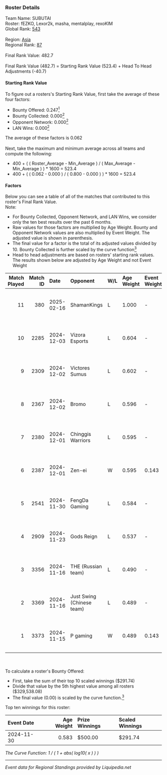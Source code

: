 ### Roster Details<br />
Team Name: SUBUTAI<br />
Roster: fEZKO, Lexor2k, masha, mentalplay, rexoKIM<br />
Global Rank: [543](../standings_global.md)<br />
<br />
Region: [Asia]( ../standings_asia.md)<br />
Regional Rank: [87]( ../standings_asia.md)<br />
<br />
Final Rank Value:  482.7<br />
<br />
Final Rank Value (482.7) = Starting Rank Value (523.4) + Head To Head Adjustments (-40.7)<br />

#### Starting Rank Value<br />
To figure out a rosters's Starting Rank Value, first take the average of these four factors:<br />
- Bounty Offered: 0.247[<sup>1</sup>](#table2)
- Bounty Collected: 0.000[<sup>2</sup>](#table1)
- Opponent Network: 0.000[<sup>2</sup>](#table1)
- LAN Wins: 0.000[<sup>2</sup>](#table1)

The average of these factors is 0.062<br />
<br />
Next, take the maximum and minimum average across all teams and compute the following:<br />
- 400 + ( ( Roster_Average - Min_Average ) / ( Max_Average - Min_Average ) ) * 1600 = 523.4
- 400 + ( ( 0.062 - 0.000 ) / ( 0.800 - 0.000 ) ) * 1600 = 523.4


#### Factors<br />
Below you can see a table of all of the matches that contributed to this roster's Final Rank Value.<br />
Note:<br />

- For Bounty Collected, Opponent Network, and LAN Wins, we consider only the ten best results over the past 6 months.
- Raw values for those factors are multiplied by Age Weight. Bounty and Opponent Network values are also multiplied by Event Weight. The adjusted value is shown in parenthesis.
- The final value for a factor is the total of its adjusted values divided by 10. Bounty Collected is further scaled by the curve function[<sup>3</sup>](#curveFunction)
- Head to head adjustments are based on rosters' starting rank values. The results shown below are adjusted by Age Weight and not Event Weight
<span id="table1"></span><br />


| Match Played | Match ID | Date       | Opponent                  | W/L | Age Weight | Event Weight | Bounty Collected | Opponent Network | LAN Wins  | H2H Adj. | Roster                                      |
| -: | -: | :- | :- | :- | :- | :- | :- | :- | :- | -: | :- |
|           11 |      380 | 2025-02-16 | ShamanKings               | L   | 1.000      | -            | -                | -                | -         |   -15.17 | fEZKO, Lexor2k, masha, mentalplay, rexoKIM  |
|           10 |     2285 | 2024-12-03 | Vizora Esports            | L   | 0.604      | -            | -                | -                | -         |   -10.24 | Dulgun, fEZKO, mentalplay, oyhamad, rexoKIM |
|            9 |     2309 | 2024-12-02 | Victores Sumus            | L   | 0.602      | -            | -                | -                | -         |    -4.26 | Dulgun, fEZKO, mentalplay, oyhamad, rexoKIM |
|            8 |     2367 | 2024-12-02 | Bromo                     | L   | 0.596      | -            | -                | -                | -         |    -4.61 | Dulgun, fEZKO, mentalplay, oyhamad, rexoKIM |
|            7 |     2380 | 2024-12-01 | Chinggis Warriors         | L   | 0.595      | -            | -                | -                | -         |    -1.99 | Dulgun, fEZKO, mentalplay, oyhamad, rexoKIM |
|            6 |     2387 | 2024-12-01 | Zen-ei                    | W   | 0.595      | 0.143        | 0.000 (0.000)    | 0.000 (0.000)    | 0 (0.000) |     6.42 | Dulgun, fEZKO, mentalplay, oyhamad, rexoKIM |
|            5 |     2541 | 2024-11-30 | FengDa Gaming             | L   | 0.584      | -            | -                | -                | -         |    -4.88 | Dulgun, fEZKO, mentalplay, oyhamad, rexoKIM |
|            4 |     2909 | 2024-11-23 | Gods Reign                | L   | 0.537      | -            | -                | -                | -         |    -2.25 | Dulgun, fEZKO, kiLLa, mentalplay, rexoKIM   |
|            3 |     3356 | 2024-11-16 | THE (Russian team)        | L   | 0.490      | -            | -                | -                | -         |    -4.79 | Dulgun, fEZKO, mentalplay, oyhamad, rexoKIM |
|            2 |     3369 | 2024-11-16 | Just Swing (Chinese team) | L   | 0.489      | -            | -                | -                | -         |    -4.03 | Dulgun, fEZKO, mentalplay, oyhamad, rexoKIM |
|            1 |     3373 | 2024-11-15 | P gaming                  | W   | 0.489      | 0.143        | 0.000 (0.000)    | 0.000 (0.000)    | 0 (0.000) |     5.09 | Dulgun, fEZKO, mentalplay, oyhamad, rexoKIM |

<br />
<span id="table2"></span><br />
To calculate a roster's Bounty Offered:<br />

- First, take the sum of their top 10 scaled winnings ($291.74)
- Divide that value by the 5th highest value among all rosters ($329,538.08)
- The final value (0.00) is scaled by the curve function.[<sup>3</sup>](#curveFunction)

Top ten winnings for this roster:<br />

| Event Date | Age Weight | Prize Winnings | Scaled Winnings |
| :- | -: | :- | :- |
| 2024-11-30 |      0.583 | $500.00        | $291.74         |


<span id="curveFunction"></span>_The Curve Function: 1 / ( 1 + abs( log10( x ) ) )_<br />

---
_Event data for Regional Standings provided by Liquipedia.net_<br />
